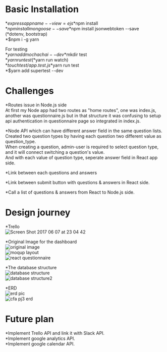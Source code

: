 # Basic Installation  
 *$express app name --view=ejs  
 *$npm install  
 *$npm install mongoose --save  
 *$npm install jsonwebtoken --save  
 (*dotenv, bootstrap)  
 *$npm i -g yarn   

For testing       
 *$yarn add mocha chai --dev  
 *$mkdir test  
 *$yarn run test  
 (*$yarn run watch)  
 *$touch test/app.test.js  
 *$yarn run test  
 *$yarn add supertest --dev  


# Challenges  
 *Routes issue in Node.js side  
  At first my Node app had two routes as "home routes", one was index.js, another was questionnaire.js but in that structure it was confusing to setup api authentication in questionnaire page so integrated in index.js.  

 *Node API which can have different answer field in the same question lists.  
  Created two question types by having each question two different value as question_type.  
  When creating a question, admin-user is required to select question type, and it will connect switching a question's value.  
  And with each value of question type, seperate answer field in React app side.  

 *Link between each questions and answers  

 *Link between submit button with questions & answers in React side.

 *Call a list of questions & answers from React to Node.js side.  


# Design journey
*Trello  
 <img src="https://image.ibb.co/jbAm8F/Screen_Shot_2017_06_07_at_23_04_42.png" alt="Screen Shot 2017 06 07 at 23 04 42" border="0" />  

*Original Image for the dashboard  
 <img src="https://image.ibb.co/nfyL2a/original_image.jpg" alt="original image" border="0" />  
 <img src="https://image.ibb.co/b6THFv/moqup_layout.png" alt="moqup layout" border="0" />  
 <img src="https://image.ibb.co/e6LHha/react_questionnaire.jpg" alt="react questionnaire" border="0" />  

*The database structure  
 <img src="https://image.ibb.co/eVFToF/database_structure.jpg" alt="database structure" border="0" />  
 <img src="https://image.ibb.co/iXh2Fv/database_structure2.jpg" alt="database structure2" border="0" />   

*ERD  
 <img src="https://image.ibb.co/mBe4TF/erd_pic.jpg" alt="erd pic" border="0" />  
 <img src="https://image.ibb.co/cTLKTF/cfa_pj3_erd.png" alt="cfa pj3 erd" border="0" />  


# Future plan  
 *Implement Trello API and link it with Slack API.  
 *Implement google analytics API.  
 *Implement google calendar API.  


    
